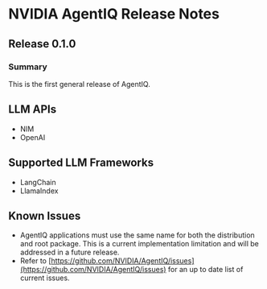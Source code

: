 <!--
SPDX-FileCopyrightText: Copyright (c) 2025, NVIDIA CORPORATION & AFFILIATES. All rights reserved.
SPDX-License-Identifier: Apache-2.0

Licensed under the Apache License, Version 2.0 (the "License");
you may not use this file except in compliance with the License.
You may obtain a copy of the License at

http://www.apache.org/licenses/LICENSE-2.0

Unless required by applicable law or agreed to in writing, software
distributed under the License is distributed on an "AS IS" BASIS,
WITHOUT WARRANTIES OR CONDITIONS OF ANY KIND, either express or implied.
See the License for the specific language governing permissions and
limitations under the License.
-->

# NVIDIA AgentIQ Release Notes

## Release 0.1.0
### Summary
This is the first general release of AgentIQ.

## LLM APIs
- NIM
- OpenAI

## Supported LLM Frameworks
- LangChain
- LlamaIndex

## Known Issues
- AgentIQ applications must use the same name for both the distribution and root package. This is a current implementation limitation and will be addressed in a future release.
- Refer to [https://github.com/NVIDIA/AgentIQ/issues](https://github.com/NVIDIA/AgentIQ/issues) for an up to date list of current issues.
